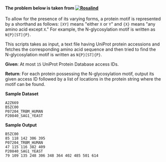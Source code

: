 #### The problem below is taken from [![Rosalind](http://rosalind.info/static/img/logo.png?v=1526042457 "Rosalind")](http://rosalind.info/problems/list-view/)

To allow for the presence of its varying forms, a protein motif is represented by a shorthand as follows: `[XY]` means "either `X` or `Y`" and `{X}` means "any amino acid except `X`." For example, the N-glycosylation motif is written as `N{P}[ST]{P}`.

This scripts takes as input, a text file having UniProt protein accessions and fetches the corresponding amino acid sequence and then tried to
find the N-glycosylation motif is written as `N{P}[ST]{P}`.

**Given**: At most `15` UniProt Protein Database access IDs.

**Return**: For each protein possessing the N-glycosylation motif, output its given access ID followed by a list of locations in the protein string where the motif can be found.


**Sample Dataset**
```
A2Z669
B5ZC00
P07204_TRBM_HUMAN
P20840_SAG1_YEAST
```
**Sample Output**
```
B5ZC00
85 118 142 306 395
P07204_TRBM_HUMAN
47 115 116 382 409
P20840_SAG1_YEAST
79 109 135 248 306 348 364 402 485 501 614
```
